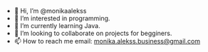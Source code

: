 - 👋 Hi, I’m @monikaalekss
- 👀 I’m interested in programming.
- 🌱 I’m currently learning Java.
- 💞️ I’m looking to collaborate on projects for begginers.
- 📫 How to reach me email: monika.alekss.business@gmail.com

<!---
monikaalekss/monikaalekss is a ✨ special ✨ repository because its `README.md` (this file) appears on your GitHub profile.
You can click the Preview link to take a look at your changes.
--->
